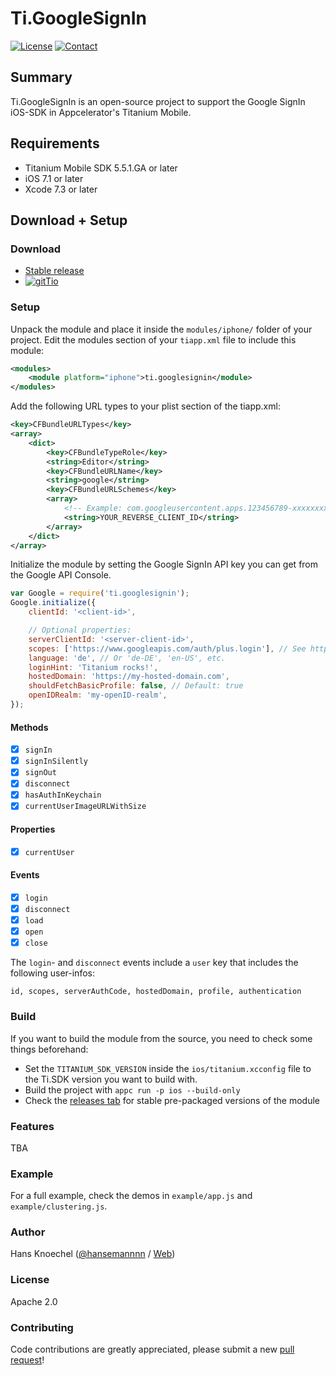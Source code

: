# Ti.GoogleSignIn 
[![License](http://hans-knoechel.de/shields/shield-license.svg)](./LICENSE)  [![Contact](http://hans-knoechel.de/shields/shield-twitter.svg)](http://twitter.com/hansemannnn)

 Summary
---------------
Ti.GoogleSignIn is an open-source project to support the Google SignIn iOS-SDK in Appcelerator's Titanium Mobile. 

Requirements
---------------
  - Titanium Mobile SDK 5.5.1.GA or later
  - iOS 7.1 or later
  - Xcode 7.3 or later

Download + Setup
---------------

### Download
  * [Stable release](https://github.com/hansemannn/Ti.GoogleSignIn/releases)
  * [![gitTio](http://hans-knoechel.de/shields/shield-gittio.svg)](http://gitt.io/component/ti.googlesignin)

### Setup
Unpack the module and place it inside the `modules/iphone/` folder of your project.
Edit the modules section of your `tiapp.xml` file to include this module:
```xml
<modules>
    <module platform="iphone">ti.googlesignin</module>
</modules>
```
Add the following URL types to your plist section of the tiapp.xml:
```xml
<key>CFBundleURLTypes</key>
<array>
    <dict>
        <key>CFBundleTypeRole</key>
        <string>Editor</string>
        <key>CFBundleURLName</key>
        <string>google</string>
        <key>CFBundleURLSchemes</key>
        <array>
            <!-- Example: com.googleusercontent.apps.123456789-xxxxxxxx -->
            <string>YOUR_REVERSE_CLIENT_ID</string>
        </array>
    </dict>
</array>
```

Initialize the module by setting the Google SignIn API key you can get from the Google API Console.
```javascript
var Google = require('ti.googlesignin');
Google.initialize({
    clientId: '<client-id>',

    // Optional properties:
    serverClientId: '<server-client-id>',
    scopes: ['https://www.googleapis.com/auth/plus.login'], // See https://developers.google.com/identity/protocols/googlescopes for more
    language: 'de', // Or 'de-DE', 'en-US', etc.
    loginHint: 'Titanium rocks!',
    hostedDomain: 'https://my-hosted-domain.com',
    shouldFetchBasicProfile: false, // Default: true
    openIDRealm: 'my-openID-realm',
});
```
#### Methods
- [x] `signIn`
- [x] `signInSilently`
- [x] `signOut`
- [x] `disconnect`
- [x] `hasAuthInKeychain`
- [x] `currentUserImageURLWithSize`

#### Properties
- [x] `currentUser`

#### Events
- [x] `login`
- [x] `disconnect`
- [x] `load`
- [x] `open`
- [x] `close`

The `login`- and `disconnect` events include a `user` key that includes the following user-infos:
```
id, scopes, serverAuthCode, hostedDomain, profile, authentication
```

### Build
If you want to build the module from the source, you need to check some things beforehand:
- Set the `TITANIUM_SDK_VERSION` inside the `ios/titanium.xcconfig` file to the Ti.SDK version you want to build with.
- Build the project with `appc run -p ios --build-only`
- Check the [releases tab](https://github.com/hansemannn/ti.googlesignin/releases) for stable pre-packaged versions of the module

### Features
TBA

### Example
For a full example, check the demos in `example/app.js` and `example/clustering.js`.

### Author
Hans Knoechel ([@hansemannnn](https://twitter.com/hansemannnn) / [Web](http://hans-knoechel.de))

### License
Apache 2.0

### Contributing
Code contributions are greatly appreciated, please submit a new [pull request](https://github.com/hansemannn/ti.googlesignin/pull/new/master)!
